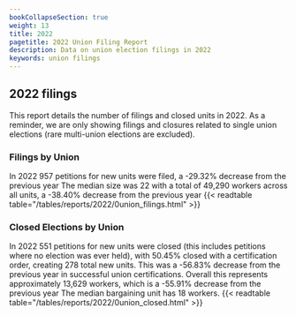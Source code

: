 ```yaml
---
bookCollapseSection: true
weight: 13
title: 2022
pagetitle: 2022 Union Filing Report
description: Data on union election filings in 2022
keywords: union filings
---
```


## 2022 filings

This report details the number of filings and closed units in 2022. As a reminder, we are only showing filings and closures related to single union elections (rare multi-union elections are excluded).

### Filings by Union
In 2022 957 petitions for new units were filed, a -29.32% decrease from the previous year The median size was 22 with a total of 49,290 workers across all units, a -38.40% decrease from the previous year
{{< readtable table="/tables/reports/2022/0union_filings.html" >}}

### Closed Elections by Union
In 2022 551 petitions for new units were closed (this includes petitions where no election was ever held), with 50.45% closed with a certification order, creating 278 total new units. This was a -56.83% decrease from the previous year in successful union certifications. Overall this represents approximately 13,629 workers, which is a -55.91% decrease from the previous year The median bargaining unit has 18 workers.
{{< readtable table="/tables/reports/2022/0union_closed.html" >}}
